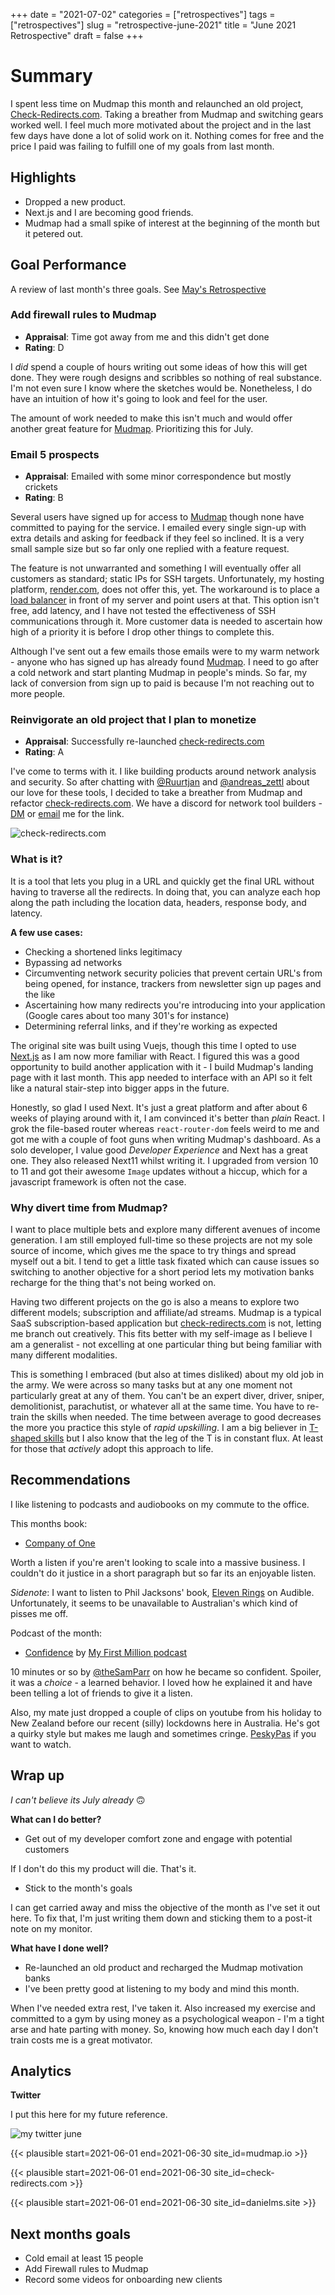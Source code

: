 +++
date = "2021-07-02"
categories = ["retrospectives"]
tags = ["retrospectives"]
slug = "retrospective-june-2021"
title = "June 2021 Retrospective"
draft = false
+++

# Summary

I spent less time on Mudmap this month and relaunched an old project, [Check-Redirects.com][cr.com]. Taking a breather from Mudmap and switching gears worked well. I feel much more motivated about the project and in the last few days have done a lot of solid work on it. Nothing comes for free and the price I paid was failing to fulfill one of my goals from last month.

## Highlights

- Dropped a new product.
- Next.js and I are becoming good friends.
- Mudmap had a small spike of interest at the beginning of the month but it petered out.

## Goal Performance

A review of last month's three goals. See [May's Retrospective][old-retro]

[old-retro]: https://danielms.site/retrospectives/2021/retrospective-may-2021/

### Add firewall rules to Mudmap

- **Appraisal**: Time got away from me and this didn't get done
- **Rating**: D

I *did* spend a couple of hours writing out some ideas of how this will get done. They were rough designs and scribbles so nothing of real substance. I'm not even sure I know where the sketches would be. Nonetheless, I do have an intuition of how it's going to look and feel for the user.

The amount of work needed to make this isn't much and would offer another great feature for [Mudmap]. Prioritizing this for July.


### Email 5 prospects

- **Appraisal**: Emailed with some minor correspondence but mostly crickets
- **Rating**: B

Several users have signed up for access to [Mudmap] though none have committed to paying for the service. I emailed every single sign-up with extra details and asking for feedback if they feel so inclined. It is a very small sample size but so far only one replied with a feature request. 

The feature is not unwarranted and something I will eventually offer all customers as standard; static IPs for SSH targets. Unfortunately, my hosting platform, [render.com](https://render.com), does not offer this, yet. The workaround is to place a [load balancer](https://www.quotaguard.com/) in front of my server and point users at that. This option isn't free, add latency, and I have not tested the effectiveness of SSH communications through it. More customer data is needed to ascertain how high of a priority it is before I drop other things to complete this.

Although I've sent out a few emails those emails were to my warm network - anyone who has signed up has already found [Mudmap]. I need to go after a cold network and start planting Mudmap in people's minds. So far, my lack of conversion from sign up to paid is because I'm not reaching out to more people.


### Reinvigorate an old project that I plan to monetize 

- **Appraisal**: Successfully re-launched [check-redirects.com][cr.com]
- **Rating**: A

I've come to terms with it. I like building products around network analysis and security. So after chatting with [@Ruurtjan](https://twitter.com/Ruurtjan) and
[@andreas_zettl](https://twitter.com/andreas_zettl) about our love for these tools, I decided to take a breather from Mudmap and refactor [check-redirects.com][cr.com]. We have a discord for network tool builders - [DM](https://twitter.com/dansult) or [email](mailto:dan@danielms.site) me for the link.

![check-redirects.com](cr.com-screen.png "Check Redirects new landing page")

### What is it?

It is a tool that lets you plug in a URL and quickly get the final URL without having to traverse all the redirects. In doing that, you can analyze each hop along the path including the location data, headers, response body, and latency. 

**A few use cases:**

- Checking a shortened links legitimacy
- Bypassing ad networks
- Circumventing network security policies that prevent certain URL's from being opened, for instance, trackers from newsletter sign up pages and the like
- Ascertaining how many redirects you're introducing into your application (Google cares about too many 301's for instance)
- Determining referral links, and if they're working as expected

The original site was built using Vuejs, though this time I opted to use [Next.js](https://nextjs.com?ref=danielms.site) as I am now more familiar with React. I figured this was a good opportunity to build another application with it - I build Mudmap's landing page with it last month. This app needed to interface with an API so it felt like a natural stair-step into bigger apps in the future.

Honestly, so glad I used Next. It's just a great platform and after about 6 weeks of playing around with it, I am convinced it's better than *plain* React. I grok the file-based router whereas `react-router-dom` feels weird to me and got me with a couple of foot guns when writing Mudmap's dashboard. As a solo developer, I value good *Developer Experience* and Next has a great one. They also released Next11 whilst writing it. I upgraded from version 10 to 11 and got their awesome `Image` updates without a hiccup, which for a javascript framework is often not the case.

### Why divert time from Mudmap?

I want to place multiple bets and explore many different avenues of income generation. I am still employed full-time so these projects are not my sole source of income, which gives me the space to try things and spread myself out a bit. I tend to get a little task fixated which can cause issues so switching to another objective for a short period lets my motivation banks recharge for the thing that's not being worked on. 

Having two different projects on the go is also a means to explore two different models; subscription and affiliate/ad streams. Mudmap is a typical SaaS subscription-based application but [check-redirects.com][cr.com] is not, letting me branch out creatively. This fits better with my self-image as I believe I am a generalist - not excelling at one particular thing but being familiar with many different modalities. 

This is something I embraced (but also at times disliked) about my old job in the army. We were across so many tasks but at any one moment not particularly great at any of them. You can't be an expert diver, driver, sniper, demolitionist, parachutist, or whatever all at the same time. You have to re-train the skills when needed. The time between average to good decreases the more you practice this style of *rapid upskilling*. I am a big believer in [T-shaped skills][t] but I also know that the leg of the T is in constant flux. At least for those that *actively* adopt this approach to life.

## Recommendations

I like listening to podcasts and audiobooks on my commute to the office.

This months book:

- [Company of One][coo]

Worth a listen if you're aren't looking to scale into a massive business. I couldn't do it justice in a short paragraph but so far its an enjoyable listen.

*Sidenote*: I want to listen to Phil Jacksons' book, [Eleven Rings][11rings] on Audible. Unfortunately, it seems to be unavailable to Australian's which kind of pisses me off. 

Podcast of the month:

- [Confidence] by [My First Million podcast][mfm]

10 minutes or so by [@theSamParr](https://twitter.com/theSamParr) on how he became so confident. Spoiler, it was a *choice* - a learned behavior. I loved how he explained it and have been telling a lot of friends to give it a listen.

Also, my mate just dropped a couple of clips on youtube from his holiday to New Zealand before our recent (silly) lockdowns here in Australia. He's got a quirky style but makes me laugh and sometimes cringe. [PeskyPas] if you want to watch.

## Wrap up

*I can't believe its July already* 🙃

**What can I do better?**

- Get out of my developer comfort zone and engage with potential customers

If I don't do this my product will die. That's it. 

- Stick to the month's goals

I can get carried away and miss the objective of the month as I've set it out here. To fix that, I'm just writing them down and sticking them to a post-it note on my monitor.

**What have I done well?**

- Re-launched an old product and recharged the Mudmap motivation banks
- I've been pretty good at listening to my body and mind this month. 

When I've needed extra rest, I've taken it. Also increased my exercise and committed to a gym by using money as a psychological weapon - I'm a tight arse and hate parting with money. So, knowing how much each day I don't train costs me is a great motivator.

## Analytics

**Twitter**

I put this here for my future reference.

![my twitter june](twit-june-2021.png "Daniel Michaels twitter analytics for June 2021")


{{< plausible start=2021-06-01 end=2021-06-30 site_id=mudmap.io >}}


{{< plausible start=2021-06-01 end=2021-06-30 site_id=check-redirects.com >}}


{{< plausible start=2021-06-01 end=2021-06-30 site_id=danielms.site >}}

## Next months goals

- Cold email at least 15 people
- Add Firewall rules to Mudmap
- Record some videos for onboarding new clients

[mudmap]: https://mudmap.io/?utm_campaign=retro&utm_source=danielms&utm_medium=blog
[cr.com]: https://www.check-redirects.com/?utm_medium=social&utm_source=danielms&utm_campaign=retro-june-2021
[t]: https://en.wikipedia.org/wiki/T-shaped_skills
[confidence]: https://podcasts.apple.com/us/podcast/mfm-mini-the-way-to-be-confident/id1469759170?i=1000525326147
[coo]: https://www.amazon.com.au/Company-One-Staying-Small-Business/dp/1328972356
[mfm]: https://podcasts.apple.com/us/podcast/my-first-million/id1469759170
[11rings]: https://www.amazon.com.au/Eleven-Rings-Success-Phil-Jackson/dp/0143125346
[peskypas]: https://www.youtube.com/watch?v=k0iBaniEHX0&ab_channel=PeskyPas
